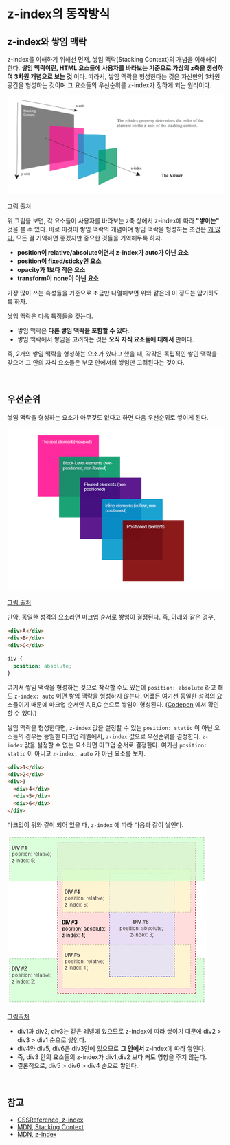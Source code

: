 # z-index의 동작방식

## z-index와 쌓임 맥락

z-index를 이해하기 위해선 먼저, 쌓임 맥락(Stacking Context)의 개념을 이해해야 한다. **쌓임 맥락이란, HTML 요소들에 사용자를 바라보는 기준으로 가상의 z축을 생성하여 3차원 개념으로 보는 것** 이다. 따라서, 쌓임 맥락을 형성한다는 것은 자신만의 3차원 공간을 형성하는 것이며 그 요소들의 우선순위를 z-index가 정하게 되는 원리이다.

<img src="../../images/stacking context.png">

[그림 출처](https://tympanus.net/codrops/css_reference/z-index/)

위 그림을 보면, 각 요소들이 사용자를 바라보는 z축 상에서 z-index에 따라 **"쌓이는"** 것을 볼 수 있다. 바로 이것이 쌓임 맥락의 개념이며 쌓임 맥락을 형성하는 조건은 [꽤 많다.](https://developer.mozilla.org/ko/docs/Web/CSS/CSS_Positioning/Understanding_z_index/The_stacking_context) 모든 걸 기억하면 좋겠지만 중요한 것들을 기억해두록 하자.

* **position이 relative/absolute이면서 z-index가 auto가 아닌 요소**
* **position이 fixed/sticky인 요소**
* **opacity가 1보다 작은 요소**
* **transform이 none이 아닌 요소**

가장 많이 쓰는 속성들을 기준으로 조금만 나열해보면 위와 같은데 이 정도는 암기하도록 하자.

쌓임 맥락은 다음 특징들을 갖는다.

* 쌓임 맥락은 **다른 쌓임 맥락을 포함할 수 있다.**
* 쌓임 맥락에서 쌓임을 고려하는 것은 **오직 자식 요소들에 대해서** 만이다.

즉, 2개의 쌓임 맥락을 형성하는 요소가 있다고 했을 때, 각각은 독립적인 쌓인 맥락을 갖으며 그 안의 자식 요소들은 부모 안에서의 쌓임만 고려된다는 것이다. 

<br>

## 우선순위

쌓임 맥락을 형성하는 요소가 아무것도 없다고 하면 다음 우선순위로 쌓이게 된다.

<img src="../../images/default stacking order.png">

[그림 출처](https://tympanus.net/codrops/css_reference/z-index/)

만약, 동일한 성격의 요소라면 마크업 순서로 쌓임이 결정된다. 즉, 아래와 같은 경우,

```html
<div>A</div>
<div>B</div>
<div>C</div>
```

```css
div {
  position: absolute;
}
```

여기서 쌓임 맥락을 형성하는 것으로 착각할 수도 있는데 `position: absolute` 라고 해도 `z-index: auto` 이면 쌓임 맥락을 형성하지 않는다. 어쨌든 여기선 동일한 성격의 요소들이기 때문에 마크업 순서인 A,B,C 순으로 쌓임이 형성된다. ([Codepen](https://codepen.io/BaeHaram/pen/ExjmvRY) 에서 확인할 수 있다.)

쌓임 맥락을 형성한다면, `z-index` 값을 설정할 수 있는 `position: static` 이 아닌 요소들의 경우는 동일한 마크업 레벨에서, `z-index` 값으로 우선순위를 결정한다. `z-index` 값을 설정할 수 없는 요소라면 마크업 순서로 결정한다. 여기선 `position: static` 이 아니고 `z-index: auto` 가 아닌 요소를 보자.

```html
<div>1</div>
<div>2</div>
<div>3
  <div>4</div>
  <div>5</div>
  <div>6</div>
</div>
```

마크업이 위와 같이 되어 있을 때, `z-index` 에 따라 다음과 같이 쌓인다.

<img src="../../images/z-index stacking order.png">

[그림출처](https://developer.mozilla.org/ko/docs/Web/CSS/CSS_Positioning/Understanding_z_index/The_stacking_context)

* div1과 div2, div3는 같은 레벨에 있으므로 z-index에 따라 쌓이기 때문에 div2 > div3 > div1 순으로 쌓인다.
* div4와 div5, div6은 div3안에 있으므로 **그 안에서** z-index에 따라 쌓인다.
* 즉, div3 안의 요소들의 z-index가 div1,div2 보다 커도 영향을 주지 않는다.
* 결론적으로, div5 > div6 > div4 순으로 쌓인다.

<br>

## 참고

* [CSSReference, z-index](https://tympanus.net/codrops/css_reference/z-index/)
* [MDN, Stacking Context](https://developer.mozilla.org/ko/docs/Web/CSS/CSS_Positioning/Understanding_z_index/The_stacking_context)
* [MDN, z-index](https://developer.mozilla.org/ko/docs/Web/CSS/z-index)

